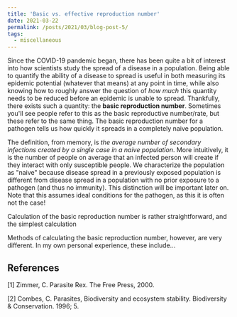 ```yaml
---
title: 'Basic vs. effective reproduction number'
date: 2021-03-22
permalink: /posts/2021/03/blog-post-5/
tags:
  - miscellaneous
---
```



<p>
Since the COVID-19 pandemic began, there has been quite a bit of interest into how 
scientists study the spread of a disease in a population. Being able to quantify the ability
of a disease to spread is useful in both measuring its epidemic potential (whatever that
means) at any point in time, while also knowing how to roughly answer the question of <i>how much</i>
this quantity needs to be reduced before an epidemic is unable to spread. Thankfully, there exists such
a quantity: the <b> basic reproduction number</b>. Sometimes you'll see people refer to this as the
basic reproductive number/rate, but these refer to the same thing. The basic reproduction number for a
pathogen tells us how quickly it spreads in a completely naive population. 
</p>

<p>
The definition, from memory, is <i>the average number of secondary infections created by a single
case in a naive population</i>. More intuitively, it is the number of people on average that an 
infected person will create if they interact with only susceptible people. We characterize the population
as "naive" because disease spread in a previously exposed population is different from disease spread
in a population with no prior exposure to a pathogen (and thus no immunity). This distinction will be 
important later on. Note that this assumes ideal conditions for the pathogen, as this it is often not
the case! 
</p>

<p>
Calculation of the basic reproduction number is rather straightforward, and the simplest calculation 
</p> 

<p>
Methods of calculating the basic reproduction number, however, are very different. In my own personal
experience, these include...
</p>

<h2> References </h2>

[1] Zimmer, C. Parasite Rex. The Free Press, 2000. 

[2] Combes, C. Parasites, Biodiversity and ecosystem stability. Biodiversity & Conservation.
1996; 5.
